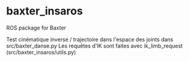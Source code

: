 # baxter_insaros
ROS package for Baxter

Test cinématique inverse / trajectoire dans l'espace des joints dans src/baxter_danse.py
Les requêtes d'IK sont faites avec ik_limb_request (src/baxter_insaros/utils.py)
